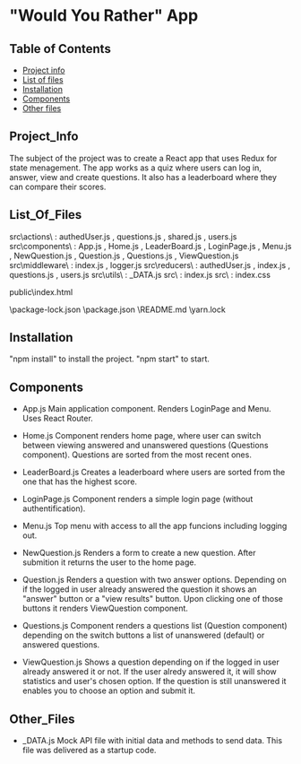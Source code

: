 # "Would You Rather" App

## Table of Contents

* [Project info](#project_info)
* [List of files](#list_of_files)
* [Installation](#installation)
* [Components](#functions)
* [Other files](#other_files)

## Project_Info

The subject of the project was to create a React app that uses Redux for state menagement. The app works as a quiz where users can log in, answer, view and create questions. It also has a leaderboard where they can compare their scores.

## List_Of_Files

src\actions\ : authedUser.js , questions.js , shared.js , users.js
src\components\ : App.js , Home.js , LeaderBoard.js , LoginPage.js , Menu.js , NewQuestion.js , Question.js , Questions.js , ViewQuestion.js
src\middleware\ : index.js , logger.js
src\reducers\ : authedUser.js , index.js , questions.js , users.js
src\utils\ : _DATA.js
src\ : index.js
src\ : index.css

public\index.html

\package-lock.json
\package.json
\README.md
\yarn.lock

## Installation

"npm install" to install the project.
"npm start" to start. 

## Components

- App.js
Main application component. Renders LoginPage and Menu. Uses React Router.

- Home.js
Component renders home page, where user can switch between viewing answered and unanswered questions (Questions component). Questions are sorted from the most recent ones.

- LeaderBoard.js
Creates a leaderboard where users are sorted from the one that has the highest score.

- LoginPage.js
Component renders a simple login page (without authentification).

- Menu.js
Top menu with access to all the app funcions including logging out.

- NewQuestion.js
Renders a form to create a new question. After submition it returns the user to the home page.

- Question.js
Renders a question with two answer options. Depending on if the logged in user already answered the question it shows an "answer" button or a "view results" button. Upon clicking one of those buttons it renders ViewQuestion component.

- Questions.js
Component renders a questions list (Question component) depending on the switch buttons a list of unanswered (default) or answered questions.

- ViewQuestion.js
Shows a question depending on if the logged in user already answered it or not. If the user alredy answered it, it will show statistics and user's chosen option. If the question is still unanswered it enables you to choose an option and submit it.

## Other_Files

- _DATA.js
Mock API file with initial data and methods to send data. This file was delivered as a startup code.